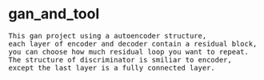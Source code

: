 # gan_and_tool
<pre>
This gan project using a autoencoder structure,
each layer of encoder and decoder contain a residual block,
you can choose how much residual loop you want to repeat.
The structure of discriminator is smiliar to encoder, 
except the last layer is a fully connected layer.
</pre>
